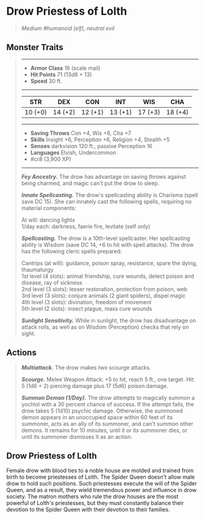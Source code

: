 # Drow Priestess of Lolth
>*Medium #humanoid (elf), neutral evil*
## Monster Traits
>___
>- **Armor Class** 16 (scale mail)
>- **Hit Points** 71 (13d8 + 13)
>- **Speed** 30 ft.
>___
>|STR|DEX|CON|INT|WIS|CHA|
>|:---:|:---:|:---:|:---:|:---:|:---:|
>|10 (+0)|14 (+2)|12 (+1)|13 (+1)|17 (+3)|18 (+4)|
>___
>- **Saving Throws** Con +4, Wis +6, Cha +7
>- **Skills** Insight +6, Perception +6, Religion +4, Stealth +5
>- **Senses** darkvision 120 ft., passive Perception 16
>- **Languages** Elvish, Undercommon
>- #cr8 (3,900 XP)
>___
>***Fey Ancestry.*** The drow has advantage on saving throws against being charmed, and magic can't put the drow to sleep.  
>
>***Innate Spellcasting.*** The drow's spellcasting ability is Charisma (spell save DC 15). She can innately cast the following spells, requiring no material components:  
>
>At will: dancing lights  
>1/day each: darkness, faerie fire, levitate (self only)  
>
>
>***Spellcasting.*** The drow is a 10th-level spellcaster. Her spellcasting ability is Wisdom (save DC 14, +6 to hit with spell attacks). The drow has the following cleric spells prepared:  
>
>Cantrips (at will): guidance, poison spray, resistance, spare the dying, thaumaturgy  
>1st level (4 slots): animal friendship, cure wounds, detect poison and disease, ray of sickness  
>2nd level (3 slots): lesser restoration, protection from poison, web  
>3rd level (3 slots): conjure animals (2 giant spiders), dispel magic  
>4th level (3 slots): divination, freedom of movement  
>5th level (2 slots): insect plague, mass cure wounds  
>
>
>***Sunlight Sensitivity.*** While in sunlight, the drow has disadvantage on attack rolls, as well as on Wisdom (Perception) checks that rely on sight.  
>
## Actions
>***Multiattack.*** The drow makes two scourge attacks.  
>
>***Scourge.*** Melee Weapon Attack: +5 to hit, reach 5 ft., one target. Hit: 5 (1d6 + 2) piercing damage plus 17 (5d6) poison damage.  
>
>***Summon Demon (1/Day).*** The drow attempts to magically summon a yochlol with a 30 percent chance of success. If the attempt fails, the drow takes 5 (1d10) psychic damage. Otherwise, the summoned demon appears in an unoccupied space within 60 feet of its summoner, acts as an ally of its summoner, and can't summon other demons. It remains for 10 minutes, until it or its summoner dies, or until its summoner dismisses it as an action.
## Drow Priestess of Lolth
Female drow with blood ties to a noble house are molded and trained from birth to become priestesses of Lolth. The Spider Queen doesn't allow male drow to hold such positions.
Such priestesses execute the will of the Spider Queen, and as a result, they wield tremendous power and influence in drow society. The matron mothers who rule the drow houses are the most powerful of Lolth's priestesses, but they must constantly balance their devotion to the Spider Queen with their devotion to their families.